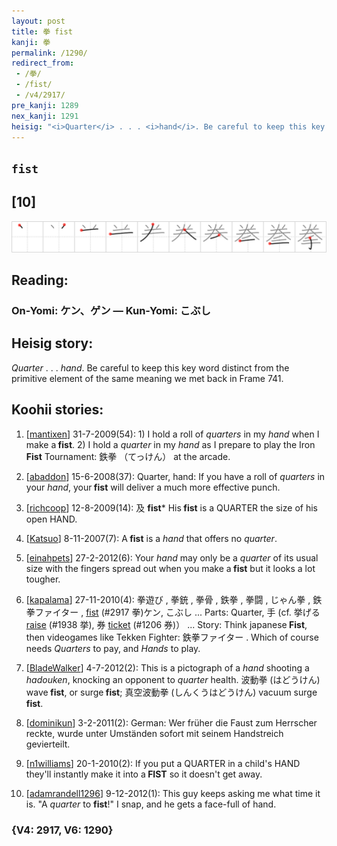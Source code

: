 ```yaml
---
layout: post
title: 拳 fist
kanji: 拳
permalink: /1290/
redirect_from:
 - /拳/
 - /fist/
 - /v4/2917/
pre_kanji: 1289
nex_kanji: 1291
heisig: "<i>Quarter</i> . . . <i>hand</i>. Be careful to keep this key word distinct from the primitive element of the same meaning we met back in Frame 741."
---
```


## `fist`

## [10]

<div class="stroke"><img src="../images/E68BB3.png" /></div>

## Reading:

### On-Yomi: ケン、ゲン &mdash; Kun-Yomi: こぶし

## Heisig story:

<i>Quarter</i> . . . <i>hand</i>. Be careful to keep this key word distinct from the primitive element of the same meaning we met back in Frame 741.

## Koohii stories:

1) [<a href="http://kanji.koohii.com/profile/mantixen">mantixen</a>] 31-7-2009(54): 1) I hold a roll of <em>quarters</em> in my <em>hand</em> when I make a<strong> fist</strong>. 2) I hold a <em>quarter</em> in my <em>hand</em> as I prepare to play the Iron<strong> Fist</strong> Tournament: 鉄拳 （てっけん） at the arcade.

2) [<a href="http://kanji.koohii.com/profile/abaddon">abaddon</a>] 15-6-2008(37): Quarter, hand: If you have a roll of <em>quarters</em> in your <em>hand</em>, your<strong> fist</strong> will deliver a much more effective punch.

3) [<a href="http://kanji.koohii.com/profile/richcoop">richcoop</a>] 12-8-2009(14): 及 <strong> fist</strong>* His<strong> fist</strong> is a QUARTER the size of his open HAND.

4) [<a href="http://kanji.koohii.com/profile/Katsuo">Katsuo</a>] 8-11-2007(7): A<strong> fist</strong> is a <em>hand</em> that offers no <em>quarter</em>.

5) [<a href="http://kanji.koohii.com/profile/einahpets">einahpets</a>] 27-2-2012(6): Your <em>hand</em> may only be a <em>quarter</em> of its usual size with the fingers spread out when you make a<strong> fist</strong> but it looks a lot tougher.

6) [<a href="http://kanji.koohii.com/profile/kapalama">kapalama</a>] 27-11-2010(4): 拳遊び , 拳銃 , 拳骨 , 鉄拳 , 拳闘 , じゃん拳 , 鉄拳ファイター , <a href="../v4/2917">fist</a> (#2917 拳)ケン, こぶし ... Parts: Quarter, 手 (cf. 挙げる <a href="../v4/1938">raise</a> (#1938 挙), 券 <a href="../v4/1206">ticket</a> (#1206 券)） ... Story: Think japanese<strong> Fist</strong>, then videogames like Tekken Fighter: 鉄拳ファイター . Which of course needs <em>Quarters</em> to pay, and <em>Hands</em> to play.

7) [<a href="http://kanji.koohii.com/profile/BladeWalker">BladeWalker</a>] 4-7-2012(2): This is a pictograph of a <em>hand</em> shooting a <em>hadouken</em>, knocking an opponent to <em>quarter</em> health. 波動拳 (はどうけん) wave<strong> fist</strong>, or surge<strong> fist</strong>; 真空波動拳 (しんくうはどうけん) vacuum surge<strong> fist</strong>.

8) [<a href="http://kanji.koohii.com/profile/dominikun">dominikun</a>] 3-2-2011(2): German: Wer früher die Faust zum Herrscher reckte, wurde unter Umständen sofort mit seinem Handstreich gevierteilt.

9) [<a href="http://kanji.koohii.com/profile/n1williams">n1williams</a>] 20-1-2010(2): If you put a QUARTER in a child&#039;s HAND they&#039;ll instantly make it into a<strong> FIST</strong> so it doesn&#039;t get away.

10) [<a href="http://kanji.koohii.com/profile/adamrandell1296">adamrandell1296</a>] 9-12-2012(1): This guy keeps asking me what time it is. &quot;A <em>quarter</em> to <strong>fist</strong>!&quot; I snap, and he gets a face-full of hand.

### {V4: 2917, V6: 1290}
